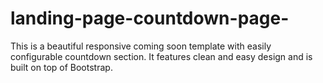 # landing-page-countdown-page-
This is a beautiful responsive coming soon template with easily configurable countdown section. It features clean and easy design and is built on top of Bootstrap.
